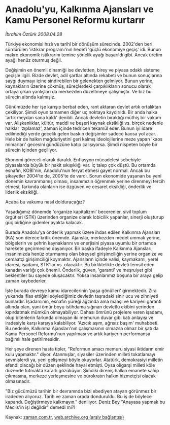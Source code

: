 # Anadolu'yu, Kalkınma Ajansları ve Kamu                     Personel Reformu kurtarır

*İbrahim Öztürk 2008.04.28*

<tr><td class="metin" colspan="2" style="padding-top: 20px; padding-left: 5px; padding-right: 10px;">Türkiye ekonomisi hızlı ve tarihî bir dönüşüm sürecinde. 2002'den beri sürdürülen 'istikrar programı'nın hedefi 'güçlü ekonomiye geçiş' idi. Bunun makro ekonomik istikrarını temine yönelik ayağı başarıldı gibi. Ancak üretim ayağı henüz oturmuş değil.</td></tr><tr><td class="metin" colspan="2" style="padding-top: 20px; padding-left: 5px; padding-right: 10px;"><p>Değişimin en önemli dinamiği ise devletten, birey ve piyasa odaklı sisteme geçişle ilgili. Bizde devlet, adil şartlar altında rekabeti ve bunun sonuçlarına saygı duymayı içine sindirebilen bir gelenekten gelmiyor. Bunun yerine, kaynakların üzerine çökmüş, süreçlerdeki çarpıklıkların sonucu olarak ortaya çıkan yanlışları da merkezden düzeltmeye çalışmıştır. Ve biz bu sürecin altında kalmışız. 
<p>Günümüzde her işe karışıp berbat eden, rant aktaran devlet artık ortalıktan çekiliyor. Şimdi oyun tamamen diğer uç noktaya kaydırıldı. Bir anda halka 'artık meydan sana kaldı' denildi. Ancak devletin bıraktığı müthiş bir vakum var. Alışkanlıklar, kültür, maddi ve beşeri kaynak eksikliği vs. birçok nedenle halklar 'zıplamaz', zaman içinde tedricen tekamül eder. Bunun iyi idare edilmediği yerde gecelik gelen baskın değişimler sadece kaosa yol açar. Hele bir de halkın mağduriyetini geri kalmış ideolojilerine meze yapan 'kaos mimarları' gecesini gündüzüne katıp çalışıyorsa. Şimdi nispeten böyle bir sürecin içinden geçiliyor. 
<p>Ekonomi göreceli olarak daraldı. Enflasyon mücadelesi sebebiyle piyasalarda büyük bir nakit sıkışıklığı var. İç talep çok düştü. Bu ortamda esnafın, KOBİ'nin, Anadolu'nun feryat etmesi gayet normal. Ancak bu şikayetler 2004'te de, 2005'te de vardı. Sorun ekonomide yaşanan bu yeni dönemin kavranmamış olması, insanımızın öğrenmek yerine direnmeyi tercih etmesi, farkında olanların ise özgüven ve cesaret eksikliği, önderlik ve liderlik eksikliği. 
<p>Acaba bu vakumu nasıl dolduracağız? 
<p>Yaşadığımız dönemde 'organize kapitalizmi' becerenler, sivil toplum örgütleri (STK) üzerinden organize olarak lobicilik yapanlar, sinerji oluşturup güç birliğine gidenler ayakta kalacak. 
<p>Burada Anadolu'ya önderlik yapmak üzere ihdas edilen Kalkınma Ajansları (KA) son derece kritik önemde. Ajanslar, merkezden medet ummak yerine, bölgelerin ve şehrin kaynaklarını ve enerjisini piyasa uyumlu bir ortamda harekete geçirmesine dayanıyor. Bir başka ifadeyle Kalkınma Ajansları, insanımızda henüz oturmamış olan bireysel girişimciliğin yerine organize ve cemaatçi girişimciliği koymaktır. Ajansların içinde valisi, kaymakamı, yerel idaresi, işadamı, STK'lar vs. olacaktır. Bu birliktelikte devleti temsil eden kanadın varlığı çok önemli. Önderlik, güven, 'garanti' ve meşruiyet gibi beklentiler bu sayede oluşacaktır. Yoksa insanlarımız boşuna bir araya gelip zaman kaybederler. 
<p>İşte burada devreye kamu idarecilerinin 'paşa gönülleri' girmektedir. Zira yukarıda iflas ettiğini söylediğimiz devletin taşradaki sinir ucu ve zihniyeti bunlardır. İşadamının, esnafın yüreği ağzında ama maaşı ve kariyeri garanti altında olan, yani ömür boyu istihdama sığınan devletlü ekibini yerinden kıpırdatmak mümkün olmayabiliyor. Dahası ömrünü projelere veren işadamı, olup bitenlerin farkında olmayan iki memurun duvar gibi katı anlayışı ve iradesiyle karşı karşıya kalabiliyor. 'Azıcık aşım, ağrısız başım' muhabbeti. Bu nedenle, Kalkınma Ajansları'nın çalışmasının olmazsa olmaz bir şatı da Kamu Personel Reformu'nun yapılması ve artık kariyerin performansa bağımlı hale getirilmesidir. 
<p>Her şeye direnen hasta tipler, "Reformun amacı memuru siyasi iktidarın emir kulu yapmaktır." diyor. Atanmışlar, siyasiler üzerinden milleti tokatlamayı sevmişlerdi ya, yeni gelişmeyi böyle okuyorlar. Atatürk, demokrasiyi milletin efendi olacağı bir düzen şeklinde hayal etmişti. Oysa oligarşi milleti köle düzende tutmakta kararlı gözüküyor. Şimdiki direniş halkın emanete sahip çıkmasına, merkeze yerleşmesine ve bürokratın halkın hizmetçisi olacak olmasınadır. 
<p>"Biz gücümüzü tarihin bir devranında bizi ebediyen atayan görünmez bir iradeden alıyoruz. Tarih ve zaman orada donduruldu. Bu iş de böylece kapandı. Değiştirmeye kalkmayın." deniliyor. Deniz Bey "Anayasa yapmak bu Meclis'in işi değildir" demedi mi?!<br/></p></p></p></p></p></p></p></p></p></td></tr>

Kaynak: [zaman.com.tr](http://zaman.com.tr/yazar.do?yazino=682378), [web.archive.org (arşiv bağlantısı)](http://web.archive.org/web/20080805011405/http://www.zaman.com.tr:80/yazar.do?yazino=682378)
